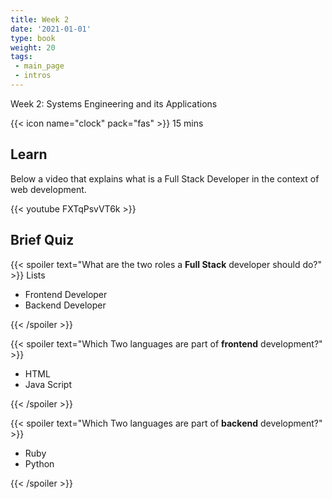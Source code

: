 ```yaml
---
title: Week 2
date: '2021-01-01'
type: book
weight: 20
tags: 
 - main_page
 - intros
---
```


Week 2: Systems Engineering and its Applications

<!--more-->

{{< icon name="clock" pack="fas" >}} 15 mins

## Learn

Below a video that explains what is a Full Stack Developer in the context of web development.

{{< youtube FXTqPsvVT6k >}}

## Brief Quiz

{{< spoiler text="What are the two roles a **Full Stack** developer should do?" >}}
Lists

- Frontend Developer
- Backend Developer

{{< /spoiler >}}

{{< spoiler text="Which Two languages are part of **frontend** development?" >}}

- HTML
- Java Script

{{< /spoiler >}}

{{< spoiler text="Which Two languages are part of **backend** development?" >}}

- Ruby
- Python

{{< /spoiler >}}

